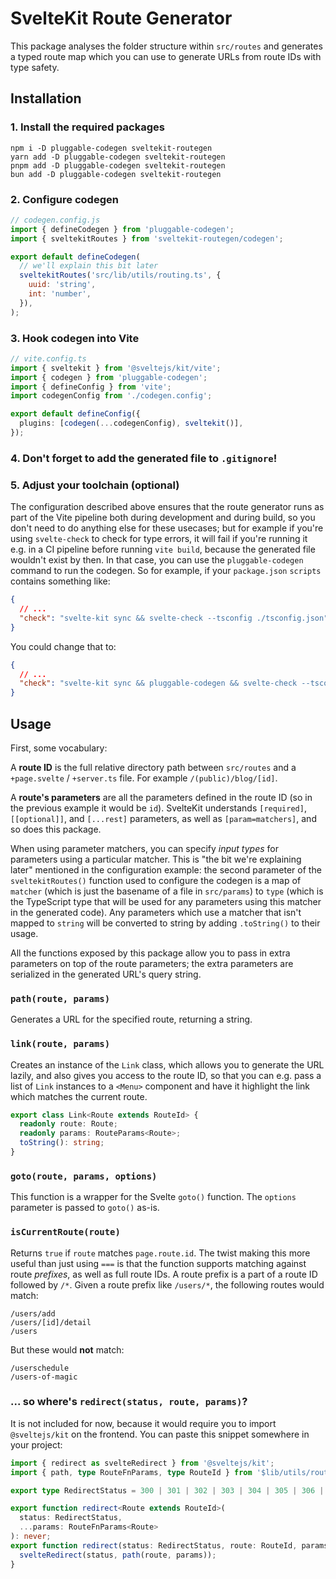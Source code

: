 # SvelteKit Route Generator

This package analyses the folder structure within `src/routes` and generates
a typed route map which you can use to generate URLs from route IDs with
type safety.

## Installation

### 1. Install the required packages

```shell
npm i -D pluggable-codegen sveltekit-routegen
yarn add -D pluggable-codegen sveltekit-routegen
pnpm add -D pluggable-codegen sveltekit-routegen
bun add -D pluggable-codegen sveltekit-routegen
```

### 2. Configure codegen

```javascript
// codegen.config.js
import { defineCodegen } from 'pluggable-codegen';
import { sveltekitRoutes } from 'sveltekit-routegen/codegen';

export default defineCodegen(
  // we'll explain this bit later
  sveltekitRoutes('src/lib/utils/routing.ts', {
    uuid: 'string',
    int: 'number',
  }),
);
```

### 3. Hook codegen into Vite

```typescript
// vite.config.ts
import { sveltekit } from '@sveltejs/kit/vite';
import { codegen } from 'pluggable-codegen';
import { defineConfig } from 'vite';
import codegenConfig from './codegen.config';

export default defineConfig({
  plugins: [codegen(...codegenConfig), sveltekit()],
});
```

### 4. Don't forget to add the generated file to `.gitignore`!

### 5. Adjust your toolchain (optional)

The configuration described above ensures that the route generator runs
as part of the Vite pipeline both during development and during build, so
you don't need to do anything else for these usecases; but for example if
you're using `svelte-check` to check for type errors, it will fail if
you're running it e.g. in a CI pipeline before running `vite build`, because
the generated file wouldn't exist by then. In that case, you can use the
`pluggable-codegen` command to run the codegen. So for example, if your
`package.json` `scripts` contains something like:

```json lines
{
  // ...
  "check": "svelte-kit sync && svelte-check --tsconfig ./tsconfig.json"
}
```

You could change that to:

```json lines
{
  // ...
  "check": "svelte-kit sync && pluggable-codegen && svelte-check --tsconfig ./tsconfig.json"
}
```

## Usage

First, some vocabulary:

A **route ID** is the full relative directory path between `src/routes` and
a `+page.svelte` / `+server.ts` file. For example `/(public)/blog/[id]`.

A **route's parameters** are all the parameters defined in the route ID (so
in the previous example it would be `id`). SvelteKit understands `[required]`,
`[[optional]]`, and `[...rest]` parameters, as well as `[param=matchers]`,
and so does this package.

When using parameter matchers, you can specify _input types_ for parameters
using a particular matcher. This is "the bit we're explaining later"
mentioned in the configuration example: the second parameter of the
`sveltekitRoutes()` function used to configure the codegen is a map of
`matcher` (which is just the basename of a file in `src/params`) to `type`
(which is the TypeScript type that will be used for any parameters using
this matcher in the generated code). Any parameters which use a matcher that
isn't mapped to `string` will be converted to string by adding `.toString()`
to their usage.

All the functions exposed by this package allow you to pass in extra
parameters on top of the route parameters; the extra parameters are
serialized in the generated URL's query string.

### `path(route, params)`

Generates a URL for the specified route, returning a string.

### `link(route, params)`

Creates an instance of the `Link` class, which allows you to generate the
URL lazily, and also gives you access to the route ID, so that you can e.g.
pass a list of `Link` instances to a `<Menu>` component and have it
highlight the link which matches the current route.

```typescript
export class Link<Route extends RouteId> {
  readonly route: Route;
  readonly params: RouteParams<Route>;
  toString(): string;
}
```

### `goto(route, params, options)`

This function is a wrapper for the Svelte `goto()` function. The `options`
parameter is passed to `goto()` as-is.

### `isCurrentRoute(route)`

Returns `true` if `route` matches `page.route.id`. The twist making this
more useful than just using `===` is that the function supports matching
against route _prefixes_, as well as full route IDs. A route prefix is a
part of a route ID followed by `/*`. Given a route prefix like `/users/*`,
the following routes would match:

```
/users/add
/users/[id]/detail
/users
```

But these would **not** match:

```
/userschedule
/users-of-magic
```

### ... so where's `redirect(status, route, params)`?

It is not included for now, because it would require you to import
`@sveltejs/kit` on the frontend. You can paste this snippet somewhere in
your project:

```typescript
import { redirect as svelteRedirect } from '@sveltejs/kit';
import { path, type RouteFnParams, type RouteId } from '$lib/utils/routes';

export type RedirectStatus = 300 | 301 | 302 | 303 | 304 | 305 | 306 | 307 | 308 | ({} & number);

export function redirect<Route extends RouteId>(
  status: RedirectStatus,
  ...params: RouteFnParams<Route>
): never;
export function redirect(status: RedirectStatus, route: RouteId, params: any = {}): never {
  svelteRedirect(status, path(route, params));
}
```
